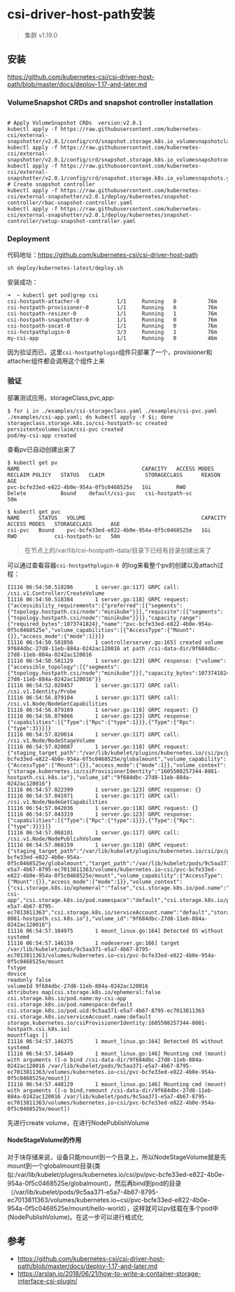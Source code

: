 # csi-driver-host-path安装

> 集群 v1.19.0

## 安装

https://github.com/kubernetes-csi/csi-driver-host-path/blob/master/docs/deploy-1.17-and-later.md

### VolumeSnapshot CRDs and snapshot controller installation

```shell

# Apply VolumeSnapshot CRDs  version:v2.0.1
kubectl apply -f https://raw.githubusercontent.com/kubernetes-csi/external-snapshotter/v2.0.1/config/crd/snapshot.storage.k8s.io_volumesnapshotclasses.yaml
kubectl apply -f https://raw.githubusercontent.com/kubernetes-csi/external-snapshotter/v2.0.1/config/crd/snapshot.storage.k8s.io_volumesnapshotcontents.yaml
kubectl apply -f https://raw.githubusercontent.com/kubernetes-csi/external-snapshotter/v2.0.1/config/crd/snapshot.storage.k8s.io_volumesnapshots.yaml
# Create snapshot controller
kubectl apply -f https://raw.githubusercontent.com/kubernetes-csi/external-snapshotter/v2.0.1/deploy/kubernetes/snapshot-controller/rbac-snapshot-controller.yaml
kubectl apply -f https://raw.githubusercontent.com/kubernetes-csi/external-snapshotter/v2.0.1/deploy/kubernetes/snapshot-controller/setup-snapshot-controller.yaml
```

### Deployment

代码地址：https://github.com/kubernetes-csi/csi-driver-host-path

```shell
sh deploy/kubernetes-latest/deploy.sh
```

安装成功：

```shell
➜  ~ kubectl get pod|grep csi
csi-hostpath-attacher-0            1/1     Running   0          76m
csi-hostpath-provisioner-0         1/1     Running   0          76m
csi-hostpath-resizer-0             1/1     Running   1          76m
csi-hostpath-snapshotter-0         1/1     Running   0          76m
csi-hostpath-socat-0               1/1     Running   0          76m
csi-hostpathplugin-0               3/3     Running   1          76m
my-csi-app                         1/1     Running   0          46m
```

因为验证而已，这里`csi-hostpathplugin`组件只部署了一个，provisioner和attacher组件都会调用这个组件上来

### 验证

部署测试应用，storageClass,pvc,app:

```shell
$ for i in ./examples/csi-storageclass.yaml ./examples/csi-pvc.yaml ./examples/csi-app.yaml; do kubectl apply -f $i; done
storageclass.storage.k8s.io/csi-hostpath-sc created
persistentvolumeclaim/csi-pvc created
pod/my-csi-app created

```

查看pv已自动创建出来了

```shell
$ kubectl get pv
NAME                                       CAPACITY   ACCESS MODES   RECLAIM POLICY   STATUS   CLAIM             STORAGECLASS      REASON   AGE
pvc-bcfe33ed-e822-4b0e-954a-0f5c0468525e   1Gi        RWO            Delete           Bound    default/csi-pvc   csi-hostpath-sc            50m

$ kubectl get pvc
NAME      STATUS   VOLUME                                     CAPACITY   ACCESS MODES   STORAGECLASS      AGE
csi-pvc   Bound    pvc-bcfe33ed-e822-4b0e-954a-0f5c0468525e   1Gi        RWO            csi-hostpath-sc   50m
```

> 在节点上的/var/lib/csi-hostpath-data/目录下已经有目录创建出来了



可以通过查看容器`csi-hostpathplugin-0 `的log来看整个pv的创建以及attach过程：

```shell
I1116 06:54:50.518286       1 server.go:117] GRPC call: /csi.v1.Controller/CreateVolume
I1116 06:54:50.518384       1 server.go:118] GRPC request: {"accessibility_requirements":{"preferred":[{"segments":{"topology.hostpath.csi/node":"minikube"}}],"requisite":[{"segments":{"topology.hostpath.csi/node":"minikube"}}]},"capacity_range":{"required_bytes":1073741824},"name":"pvc-bcfe33ed-e822-4b0e-954a-0f5c0468525e","volume_capabilities":[{"AccessType":{"Mount":{}},"access_mode":{"mode":1}}]}
I1116 06:54:50.581056       1 controllerserver.go:165] created volume 9f684dbc-27d8-11eb-884a-0242ac120016 at path /csi-data-dir/9f684dbc-27d8-11eb-884a-0242ac120016
I1116 06:54:50.581129       1 server.go:123] GRPC response: {"volume":{"accessible_topology":[{"segments":{"topology.hostpath.csi/node":"minikube"}}],"capacity_bytes":1073741824,"volume_id":"9f684dbc-27d8-11eb-884a-0242ac120016"}}
I1116 06:54:52.020457       1 server.go:117] GRPC call: /csi.v1.Identity/Probe
I1116 06:54:56.879104       1 server.go:117] GRPC call: /csi.v1.Node/NodeGetCapabilities
I1116 06:54:56.879169       1 server.go:118] GRPC request: {}
I1116 06:54:56.879866       1 server.go:123] GRPC response: {"capabilities":[{"Type":{"Rpc":{"type":1}}},{"Type":{"Rpc":{"type":3}}}]}
I1116 06:54:57.020014       1 server.go:117] GRPC call: /csi.v1.Node/NodeStageVolume
I1116 06:54:57.020087       1 server.go:118] GRPC request: {"staging_target_path":"/var/lib/kubelet/plugins/kubernetes.io/csi/pv/pvc-bcfe33ed-e822-4b0e-954a-0f5c0468525e/globalmount","volume_capability":{"AccessType":{"Mount":{}},"access_mode":{"mode":1}},"volume_context":{"storage.kubernetes.io/csiProvisionerIdentity":"1605508257344-8081-hostpath.csi.k8s.io"},"volume_id":"9f684dbc-27d8-11eb-884a-0242ac120016"}
I1116 06:54:57.022399       1 server.go:123] GRPC response: {}
I1116 06:54:57.041971       1 server.go:117] GRPC call: /csi.v1.Node/NodeGetCapabilities
I1116 06:54:57.042036       1 server.go:118] GRPC request: {}
I1116 06:54:57.043319       1 server.go:123] GRPC response: {"capabilities":[{"Type":{"Rpc":{"type":1}}},{"Type":{"Rpc":{"type":3}}}]}
I1116 06:54:57.068101       1 server.go:117] GRPC call: /csi.v1.Node/NodePublishVolume
I1116 06:54:57.068159       1 server.go:118] GRPC request: {"staging_target_path":"/var/lib/kubelet/plugins/kubernetes.io/csi/pv/pvc-bcfe33ed-e822-4b0e-954a-0f5c0468525e/globalmount","target_path":"/var/lib/kubelet/pods/9c5aa371-e5a7-4b67-8795-ec7013811363/volumes/kubernetes.io~csi/pvc-bcfe33ed-e822-4b0e-954a-0f5c0468525e/mount","volume_capability":{"AccessType":{"Mount":{}},"access_mode":{"mode":1}},"volume_context":{"csi.storage.k8s.io/ephemeral":"false","csi.storage.k8s.io/pod.name":"my-csi-app","csi.storage.k8s.io/pod.namespace":"default","csi.storage.k8s.io/pod.uid":"9c5aa371-e5a7-4b67-8795-ec7013811363","csi.storage.k8s.io/serviceAccount.name":"default","storage.kubernetes.io/csiProvisionerIdentity":"1605508257344-8081-hostpath.csi.k8s.io"},"volume_id":"9f684dbc-27d8-11eb-884a-0242ac120016"}
I1116 06:54:57.104975       1 mount_linux.go:164] Detected OS without systemd
I1116 06:54:57.146159       1 nodeserver.go:166] target /var/lib/kubelet/pods/9c5aa371-e5a7-4b67-8795-ec7013811363/volumes/kubernetes.io~csi/pvc-bcfe33ed-e822-4b0e-954a-0f5c0468525e/mount
fstype
device
readonly false
volumeId 9f684dbc-27d8-11eb-884a-0242ac120016
attributes map[csi.storage.k8s.io/ephemeral:false csi.storage.k8s.io/pod.name:my-csi-app csi.storage.k8s.io/pod.namespace:default csi.storage.k8s.io/pod.uid:9c5aa371-e5a7-4b67-8795-ec7013811363 csi.storage.k8s.io/serviceAccount.name:default storage.kubernetes.io/csiProvisionerIdentity:1605508257344-8081-hostpath.csi.k8s.io]
mountflags []
I1116 06:54:57.146375       1 mount_linux.go:164] Detected OS without systemd
I1116 06:54:57.146449       1 mount_linux.go:146] Mounting cmd (mount) with arguments ([-o bind /csi-data-dir/9f684dbc-27d8-11eb-884a-0242ac120016 /var/lib/kubelet/pods/9c5aa371-e5a7-4b67-8795-ec7013811363/volumes/kubernetes.io~csi/pvc-bcfe33ed-e822-4b0e-954a-0f5c0468525e/mount])
I1116 06:54:57.448129       1 mount_linux.go:146] Mounting cmd (mount) with arguments ([-o bind,remount /csi-data-dir/9f684dbc-27d8-11eb-884a-0242ac120016 /var/lib/kubelet/pods/9c5aa371-e5a7-4b67-8795-ec7013811363/volumes/kubernetes.io~csi/pvc-bcfe33ed-e822-4b0e-954a-0f5c0468525e/mount])
```

先进行create volume，在进行NodePublishVolume

#### NodeStageVolume的作用

对于块存储来说，设备只能mount到一个目录上，所以NodeStageVolume就是先mount到一个globalmount目录(类似:/var/lib/kubelet/plugins/kubernetes.io/csi/pv/pvc-bcfe33ed-e822-4b0e-954a-0f5c0468525e/globalmount)，然后再bind到pod的目录（/var/lib/kubelet/pods/9c5aa371-e5a7-4b67-8795-ec7013811363/volumes/kubernetes.io~csi/pvc-bcfe33ed-e822-4b0e-954a-0f5c0468525e/mount/hello-world），这样就可以pv挂载在多个pod中(NodePublishVolume)。在这一步可以进行格式化



## 参考

- https://github.com/kubernetes-csi/csi-driver-host-path/blob/master/docs/deploy-1.17-and-later.md
- https://arslan.io/2018/06/21/how-to-write-a-container-storage-interface-csi-plugin/